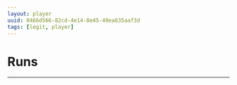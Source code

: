 ```yaml
---
layout: player
uuid: 8466d566-82cd-4e14-8e45-49ea635aaf3d
tags: [legit, player]
---
```


# Runs
---
